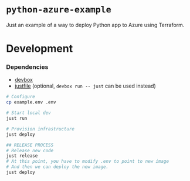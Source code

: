 # `python-azure-example`

Just an example of a way to deploy Python app to Azure using Terraform.

# Development

### Dependencies
 * [devbox](https://www.jetpack.io/devbox)
 * [justfile](https://github.com/casey/just) (optional, `devbox run -- just` can be used instead)

```sh
# Configure
cp example.env .env

# Start local dev
just run

# Provision infrastructure
just deploy

## RELEASE PROCESS
# Release new code
just release
# At this point, you have to modify .env to point to new image
# And then we can deploy the new image.
just deploy
```
